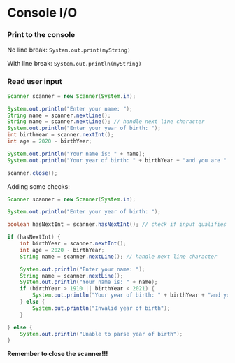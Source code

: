 # Console I/O


### Print to the console
No line break:
`System.out.print(myString)`

With line break:
`System.out.println(myString)`

### Read user input
```java
Scanner scanner = new Scanner(System.in);

System.out.println("Enter your name: ");
String name = scanner.nextLine();
String name = scanner.nextLine(); // handle next line character
System.out.println("Enter your year of birth: ");
int birthYear = scanner.nextInt();
int age = 2020 - birthYear;

System.out.println("Your name is: " + name);
System.out.println("Your year of birth: " + birthYear + "and you are " + age + "years old");

scanner.close();
```
Adding some checks:
```java
Scanner scanner = new Scanner(System.in);

System.out.println("Enter your year of birth: ");

boolean hasNextInt = scanner.hasNextInt(); // check if input qualifies as an int

if (hasNextInt) {
	int birthYear = scanner.nextInt();
	int age = 2020 - birthYear;
	String name = scanner.nextLine(); // handle next line character

	System.out.println("Enter your name: ");
	String name = scanner.nextLine();
	System.out.println("Your name is: " + name);
	if (birthYear > 1910 || birthYear < 2021) {
		System.out.println("Your year of birth: " + birthYear + "and you are " + age + "years old");
	} else {
		System.out.println("Invalid year of birth");
	}

} else {
	System.out.println("Unable to parse year of birth");
}
```
**Remember to close the scanner!!!**
